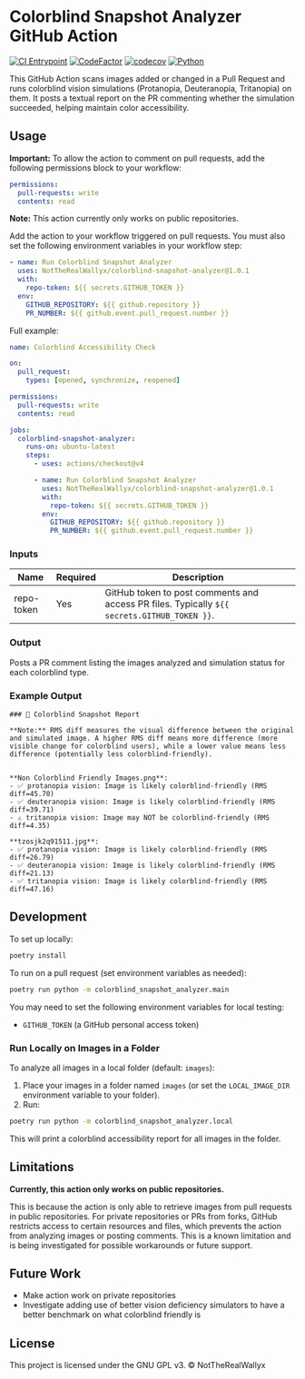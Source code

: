 # Colorblind Snapshot Analyzer GitHub Action

[![CI Entrypoint](https://github.com/NotTheRealWallyx/colorblind-snapshot-analyzer/actions/workflows/ci_entrypoint.yml/badge.svg)](https://github.com/NotTheRealWallyx/colorblind-snapshot-analyzer/actions/workflows/ci_entrypoint.yml) [![CodeFactor](https://www.codefactor.io/repository/github/nottherealwallyx/colorblind-snapshot-analyzer/badge)](https://www.codefactor.io/repository/github/nottherealwallyx/colorblind-snapshot-analyzer) [![codecov](https://codecov.io/gh/NotTheRealWallyx/colorblind-snapshot-analyzer/graph/badge.svg?token=J15UR18013)](https://codecov.io/gh/NotTheRealWallyx/colorblind-snapshot-analyzer) [![Python](https://img.shields.io/badge/python-3.13-blue.svg)](https://www.python.org/downloads/release/python-3130/)

This GitHub Action scans images added or changed in a Pull Request and runs colorblind vision simulations (Protanopia, Deuteranopia, Tritanopia) on them. It posts a textual report on the PR commenting whether the simulation succeeded, helping maintain color accessibility.

## Usage

**Important:**
To allow the action to comment on pull requests, add the following permissions block to your workflow:

```yaml
permissions:
  pull-requests: write
  contents: read
```

**Note:** This action currently only works on public repositories.

Add the action to your workflow triggered on pull requests. You must also set the following environment variables in your workflow step:

```yaml
- name: Run Colorblind Snapshot Analyzer
  uses: NotTheRealWallyx/colorblind-snapshot-analyzer@1.0.1
  with:
    repo-token: ${{ secrets.GITHUB_TOKEN }}
  env:
    GITHUB_REPOSITORY: ${{ github.repository }}
    PR_NUMBER: ${{ github.event.pull_request.number }}
```

Full example:

```yaml
name: Colorblind Accessibility Check

on:
  pull_request:
    types: [opened, synchronize, reopened]

permissions:
  pull-requests: write
  contents: read

jobs:
  colorblind-snapshot-analyzer:
    runs-on: ubuntu-latest
    steps:
      - uses: actions/checkout@v4

      - name: Run Colorblind Snapshot Analyzer
        uses: NotTheRealWallyx/colorblind-snapshot-analyzer@1.0.1
        with:
          repo-token: ${{ secrets.GITHUB_TOKEN }}
        env:
          GITHUB_REPOSITORY: ${{ github.repository }}
          PR_NUMBER: ${{ github.event.pull_request.number }}
```

### Inputs

| Name       | Required | Description                                                                                 |
| ---------- | -------- | ------------------------------------------------------------------------------------------- |
| repo-token | Yes      | GitHub token to post comments and access PR files. Typically `${{ secrets.GITHUB_TOKEN }}`. |

### Output

Posts a PR comment listing the images analyzed and simulation status for each colorblind type.

### Example Output

```
### 🎨 Colorblind Snapshot Report

**Note:** RMS diff measures the visual difference between the original and simulated image. A higher RMS diff means more difference (more visible change for colorblind users), while a lower value means less difference (potentially less colorblind-friendly).


**Non Colorblind Friendly Images.png**:
- ✅ protanopia vision: Image is likely colorblind-friendly (RMS diff=45.70)
- ✅ deuteranopia vision: Image is likely colorblind-friendly (RMS diff=39.71)
- ⚠️ tritanopia vision: Image may NOT be colorblind-friendly (RMS diff=4.35)

**tzosjk2q91511.jpg**:
- ✅ protanopia vision: Image is likely colorblind-friendly (RMS diff=26.79)
- ✅ deuteranopia vision: Image is likely colorblind-friendly (RMS diff=21.13)
- ✅ tritanopia vision: Image is likely colorblind-friendly (RMS diff=47.16)
```

## Development

To set up locally:

```bash
poetry install
```

To run on a pull request (set environment variables as needed):

```bash
poetry run python -m colorblind_snapshot_analyzer.main
```

You may need to set the following environment variables for local testing:

- `GITHUB_TOKEN` (a GitHub personal access token)

### Run Locally on Images in a Folder

To analyze all images in a local folder (default: `images`):

1. Place your images in a folder named `images` (or set the `LOCAL_IMAGE_DIR` environment variable to your folder).
2. Run:

```bash
poetry run python -m colorblind_snapshot_analyzer.local
```

This will print a colorblind accessibility report for all images in the folder.

## Limitations

**Currently, this action only works on public repositories.**

This is because the action is only able to retrieve images from pull requests in public repositories. For private repositories or PRs from forks, GitHub restricts access to certain resources and files, which prevents the action from analyzing images or posting comments. This is a known limitation and is being investigated for possible workarounds or future support.

## Future Work

- Make action work on private repositories
- Investigate adding use of better vision deficiency simulators to have a better benchmark on what colorblind friendly is

## License

This project is licensed under the GNU GPL v3. © NotTheRealWallyx
